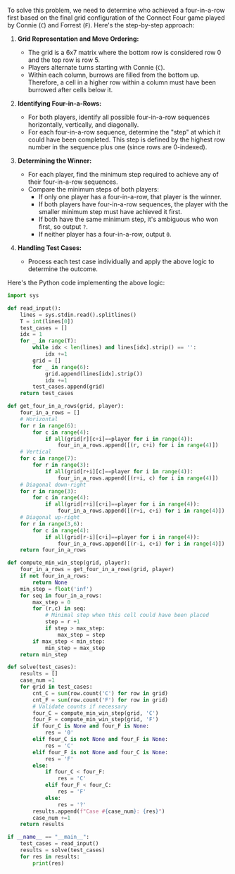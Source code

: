 To solve this problem, we need to determine who achieved a four-in-a-row first based on the final grid configuration of the Connect Four game played by Connie (`C`) and Forrest (`F`). Here's the step-by-step approach:

1. **Grid Representation and Move Ordering:**
   - The grid is a 6x7 matrix where the bottom row is considered row 0 and the top row is row 5.
   - Players alternate turns starting with Connie (`C`).
   - Within each column, burrows are filled from the bottom up. Therefore, a cell in a higher row within a column must have been burrowed after cells below it.

2. **Identifying Four-in-a-Rows:**
   - For both players, identify all possible four-in-a-row sequences horizontally, vertically, and diagonally.
   - For each four-in-a-row sequence, determine the "step" at which it could have been completed. This step is defined by the highest row number in the sequence plus one (since rows are 0-indexed).

3. **Determining the Winner:**
   - For each player, find the minimum step required to achieve any of their four-in-a-row sequences.
   - Compare the minimum steps of both players:
     - If only one player has a four-in-a-row, that player is the winner.
     - If both players have four-in-a-row sequences, the player with the smaller minimum step must have achieved it first.
     - If both have the same minimum step, it's ambiguous who won first, so output `?`.
     - If neither player has a four-in-a-row, output `0`.

4. **Handling Test Cases:**
   - Process each test case individually and apply the above logic to determine the outcome.

Here's the Python code implementing the above logic:

```python
import sys

def read_input():
    lines = sys.stdin.read().splitlines()
    T = int(lines[0])
    test_cases = []
    idx = 1
    for _ in range(T):
        while idx < len(lines) and lines[idx].strip() == '':
            idx +=1
        grid = []
        for _ in range(6):
            grid.append(lines[idx].strip())
            idx +=1
        test_cases.append(grid)
    return test_cases

def get_four_in_a_rows(grid, player):
    four_in_a_rows = []
    # Horizontal
    for r in range(6):
        for c in range(4):
            if all(grid[r][c+i]==player for i in range(4)):
                four_in_a_rows.append([(r, c+i) for i in range(4)])
    # Vertical
    for c in range(7):
        for r in range(3):
            if all(grid[r+i][c]==player for i in range(4)):
                four_in_a_rows.append([(r+i, c) for i in range(4)])
    # Diagonal down-right
    for r in range(3):
        for c in range(4):
            if all(grid[r+i][c+i]==player for i in range(4)):
                four_in_a_rows.append([(r+i, c+i) for i in range(4)])
    # Diagonal up-right
    for r in range(3,6):
        for c in range(4):
            if all(grid[r-i][c+i]==player for i in range(4)):
                four_in_a_rows.append([(r-i, c+i) for i in range(4)])
    return four_in_a_rows

def compute_min_win_step(grid, player):
    four_in_a_rows = get_four_in_a_rows(grid, player)
    if not four_in_a_rows:
        return None
    min_step = float('inf')
    for seq in four_in_a_rows:
        max_step = 0
        for (r,c) in seq:
            # Minimal step when this cell could have been placed
            step = r +1
            if step > max_step:
                max_step = step
        if max_step < min_step:
            min_step = max_step
    return min_step

def solve(test_cases):
    results = []
    case_num =1
    for grid in test_cases:
        cnt_C = sum(row.count('C') for row in grid)
        cnt_F = sum(row.count('F') for row in grid)
        # Validate counts if necessary
        four_C = compute_min_win_step(grid, 'C')
        four_F = compute_min_win_step(grid, 'F')
        if four_C is None and four_F is None:
            res = '0'
        elif four_C is not None and four_F is None:
            res = 'C'
        elif four_F is not None and four_C is None:
            res = 'F'
        else:
            if four_C < four_F:
                res = 'C'
            elif four_F < four_C:
                res = 'F'
            else:
                res = '?'
        results.append(f"Case #{case_num}: {res}")
        case_num +=1
    return results

if __name__ == "__main__":
    test_cases = read_input()
    results = solve(test_cases)
    for res in results:
        print(res)
```
